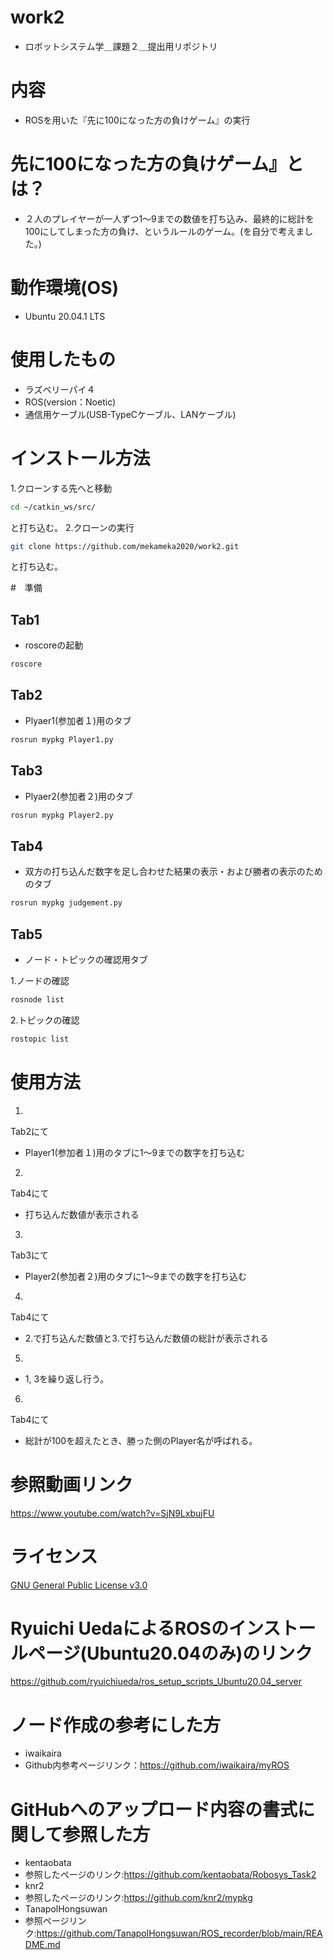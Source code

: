 # work2
- ロボットシステム学＿課題２＿提出用リポジトリ
# 内容
- ROSを用いた『先に100になった方の負けゲーム』の実行

# 先に100になった方の負けゲーム』とは？
- ２人のプレイヤーが一人ずつ1～9までの数値を打ち込み、最終的に総計を100にしてしまった方の負け、というルールのゲーム。(を自分で考えました。)

# 動作環境(OS)
- Ubuntu 20.04.1 LTS

# 使用したもの
- ラズベリーパイ４
- ROS(version：Noetic)
- 通信用ケーブル(USB-TypeCケーブル、LANケーブル)

# インストール方法
1.クローンする先へと移動
```sh
cd ~/catkin_ws/src/
```
と打ち込む。
2.クローンの実行
```sh
git clone https://github.com/mekameka2020/work2.git
```
と打ち込む。

#　準備
 ## Tab1
- roscoreの起動
 ```sh 
 roscore
 ```
 ## Tab2
- Plyaer1(参加者１)用のタブ
 ```sh
 rosrun mypkg Player1.py
 ```
 ## Tab3
- Plyaer2(参加者２)用のタブ
 ```sh
 rosrun mypkg Player2.py
 ```
 ## Tab4
- 双方の打ち込んだ数字を足し合わせた結果の表示・および勝者の表示のためのタブ
 ```sh
 rosrun mypkg judgement.py
 ```
 ## Tab5
- ノード・トピックの確認用タブ

 1.ノードの確認
 ```sh
 rosnode list
 ```
 2.トピックの確認
 ```sh
 rostopic list
 ```
# 使用方法
 1.
  Tab2にて
- Player1(参加者１)用のタブに1～9までの数字を打ち込む
 2.
 Tab4にて
- 打ち込んだ数値が表示される
 3.
  Tab3にて
- Player2(参加者２)用のタブに1～9までの数字を打ち込む
 4.
  Tab4にて
- 2.で打ち込んだ数値と3.で打ち込んだ数値の総計が表示される
 5.
- 1, 3を繰り返し行う。
 6.
   Tab4にて
- 総計が100を超えたとき、勝った側のPlayer名が呼ばれる。

# 参照動画リンク
https://www.youtube.com/watch?v=SjN9LxbujFU
# ライセンス
[GNU General Public License v3.0](https://github.com/TanapolHongsuwan/ROS_recorder/blob/main/COPYING)

# Ryuichi UedaによるROSのインストールページ(Ubuntu20.04のみ)のリンク
https://github.com/ryuichiueda/ros_setup_scripts_Ubuntu20.04_server
# ノード作成の参考にした方
- iwaikaira
- Github内参考ページリンク：https://github.com/iwaikaira/myROS
# GitHubへのアップロード内容の書式に関して参照した方
- kentaobata
- 参照したページのリンク:https://github.com/kentaobata/Robosys_Task2
- knr2
- 参照したページのリンク:https://github.com/knr2/mypkg
- TanapolHongsuwan
- 参照ページリンク:https://github.com/TanapolHongsuwan/ROS_recorder/blob/main/README.md
